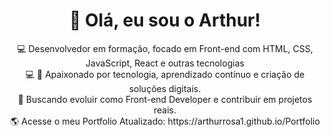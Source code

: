 <div align="center"> 
<p><h1>👋 Olá, eu sou o Arthur!</h1></p>
</div>
<div align="center">
💻 Desenvolvedor em formação, focado em Front-end com HTML, CSS, JavaScript, React e outras tecnologias
</div>
<div align="center">
💻 🚀 Apaixonado por tecnologia, aprendizado contínuo e criação de soluções digitais.
</div>
<div align="center">
🌱 Buscando evoluir como Front-end Developer e contribuir em projetos reais.
</div>

<div align="center">
🌎 Acesse o meu Portfolio Atualizado: https://arthurrosa1.github.io/Portfolio
</div>
